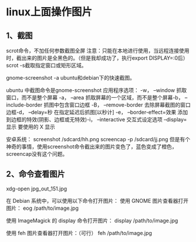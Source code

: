 # linux上面操作图片

## 1、截图
scrot命令，不加任何参数截图全屏
注意：只能在本地进行使用，当远程连接使用时，截出来的图片是全黑色的。（但是我却成功了，执行export DISPLAY=:0后）
scrot -s截取指定窗口或矩形区域。

gnome-screenshot  -a 
ubuntu和debian下的快速截图。

ubuntu 中截图命令是gnome-screenshot
应用程序选项：
    -w， –window 抓取窗口，而不是整个屏幕
    -a， –area 抓取屏幕的一个区域，而不是整个屏幕-b， –include-border 抓图中包含窗口边框
    -B， –remove-border 去除屏幕截图的窗口边框-d， –delay=秒 在指定延迟后抓图[以秒计]
    -e， –border-effect=效果 添加到边框的特效(阴影、边框或无特效)-i， –interactive 交互式设定选项
    –display=显示 要使用的 X 显示

安卓系统：
screenshot /sdcard/hh.png
screencap -p /sdcard/jj.png
但是有个神奇的事情，使用screenshot命令截出来的图片变色了，蓝色变成了橙色，screencap没有这个问题。

## 2、命令查看图片
xdg-open jpg_out_151.jpg

在 Debian 系统中，可以使用以下命令打开图片：
使用 GNOME 图片查看器打开图片：
eog /path/to/image.jpg

使用 ImageMagick 的 display 命令打开图片：
display /path/to/image.jpg

使用 feh 图片查看器打开图片：（可行）
feh /path/to/image.jpg


